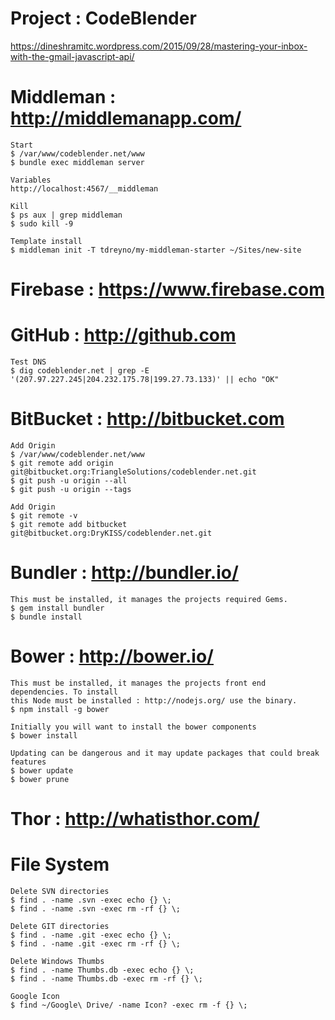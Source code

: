 # Project : CodeBlender

https://dineshramitc.wordpress.com/2015/09/28/mastering-your-inbox-with-the-gmail-javascript-api/

# Middleman : http://middlemanapp.com/

    Start
    $ /var/www/codeblender.net/www
    $ bundle exec middleman server

    Variables
    http://localhost:4567/__middleman

    Kill
    $ ps aux | grep middleman
    $ sudo kill -9

    Template install
    $ middleman init -T tdreyno/my-middleman-starter ~/Sites/new-site

# Firebase : https://www.firebase.com

# GitHub : http://github.com

    Test DNS
    $ dig codeblender.net | grep -E '(207.97.227.245|204.232.175.78|199.27.73.133)' || echo "OK"

# BitBucket : http://bitbucket.com

    Add Origin
    $ /var/www/codeblender.net/www
    $ git remote add origin git@bitbucket.org:TriangleSolutions/codeblender.net.git
    $ git push -u origin --all
    $ git push -u origin --tags

    Add Origin
    $ git remote -v
    $ git remote add bitbucket git@bitbucket.org:DryKISS/codeblender.net.git

# Bundler : http://bundler.io/

    This must be installed, it manages the projects required Gems.
    $ gem install bundler
    $ bundle install

# Bower : http://bower.io/

    This must be installed, it manages the projects front end dependencies. To install
    this Node must be installed : http://nodejs.org/ use the binary.
    $ npm install -g bower

    Initially you will want to install the bower components
    $ bower install

    Updating can be dangerous and it may update packages that could break features
    $ bower update
    $ bower prune

# Thor : http://whatisthor.com/

# File System

    Delete SVN directories
    $ find . -name .svn -exec echo {} \;
    $ find . -name .svn -exec rm -rf {} \;

    Delete GIT directories
    $ find . -name .git -exec echo {} \;
    $ find . -name .git -exec rm -rf {} \;

    Delete Windows Thumbs
    $ find . -name Thumbs.db -exec echo {} \;
    $ find . -name Thumbs.db -exec rm -rf {} \;

    Google Icon
    $ find ~/Google\ Drive/ -name Icon? -exec rm -f {} \;
